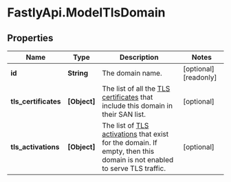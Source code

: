 # FastlyApi.ModelTlsDomain

## Properties

Name | Type | Description | Notes
------------ | ------------- | ------------- | -------------
**id** | **String** | The domain name. | [optional] [readonly] 
**tls_certificates** | **[Object]** | The list of all the [TLS certificates](#tls_certificates) that include this domain in their SAN list. | [optional] 
**tls_activations** | **[Object]** | The list of [TLS activations](#tls_activations) that exist for the domain. If empty, then this domain is not enabled to serve TLS traffic. | [optional] 


